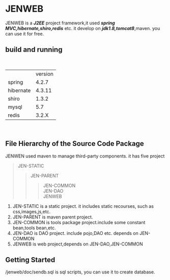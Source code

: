 JENWEB
===

JENWEB is a ***J2EE*** project framework,it used ***spring MVC,hibernate,shiro,redis*** etc. it develop on ***jdk1.8,tomcat8***,maven. you can use it for free.

build and running
---
<br>
<table>
<tr>
<td></td>
<td>version</td>
</tr>
<tr>
<td>spring</td>
<td>4.2.7</td>
</tr>
<tr>
<td>hibernate</td>
<td>4.3.11</td>
</tr>
<tr>
<td>shiro</td>
<td>1.3.2</td>
</tr>
<tr>
<td>mysql</td>
<td>5.7</td>
</tr>
<tr>
<td>redis</td>
<td>3.2.X</td>
</tr>
</table>
<br>

File Hierarchy of the Source Code Package
---
JENWEN used maven to manage third-party components.
it has five project
 > JEN-STATIC <br>
 >> JEN-PARENT
 >>> JEN-COMMON <br>
 >>> JEN-DAO <br>
 >>> JENWEB <br>
 
 1. JEN-STATIC is a static project. it includes static recourses, such as css,images,js,etc.
 2. JEN-PARENT is maven parent project.
 3. JEN-COMMON is tools package project.include some constant bean,tools bean,etc.
 4. JEN-DAO is DAO project. include pojo,DAO etc. depends on JEN-COMMON
 5. JENWEB is web project,depends on JEN-DAO,JEN-COMMON

Getting Started
---
/jenweb/doc/sendb.sql is sql scripts, you can use it to create database.
